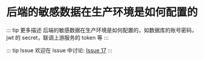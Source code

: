 # 后端的敏感数据在生产环境是如何配置的

::: tip 更多描述 
 后端的敏感数据在生产环境是如何配置的，如数据库的账号密码，jwt 的 secret，联调上游服务的 token 等 
:::

::: tip Issue 
 欢迎在 Issue 中讨论: [Issue 17](https://github.com/shfshanyue/Daily-Question/issues/17) 
:::